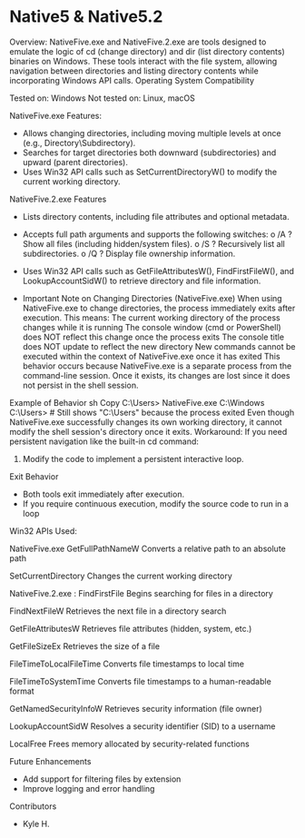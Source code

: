 # Native5 & Native5.2
Overview:
NativeFive.exe and NativeFive.2.exe are tools designed to emulate the logic of cd (change directory) and dir (list directory contents) binaries on Windows. These tools interact with the file system, allowing navigation between directories and listing directory contents while incorporating Windows API calls.
Operating System Compatibility

Tested on: Windows
Not tested on: Linux, macOS

NativeFive.exe Features:
* Allows changing directories, including moving multiple levels at once (e.g., Directory\Subdirectory).
* Searches for target directories both downward (subdirectories) and upward (parent directories).
* Uses Win32 API calls such as SetCurrentDirectoryW() to modify the current working directory.

NativeFive.2.exe Features
* Lists directory contents, including file attributes and optional metadata.
* Accepts full path arguments and supports the following switches:
o /A ? Show all files (including hidden/system files).
o /S ? Recursively list all subdirectories.
o /Q ? Display file ownership information.
* Uses Win32 API calls such as GetFileAttributesW(), FindFirstFileW(), and LookupAccountSidW() to retrieve directory and file information.

*  Important Note on Changing Directories (NativeFive.exe)
When using NativeFive.exe to change directories, the process immediately exits after execution. This means:
 The current working directory of the process changes while it is running
 The console window (cmd or PowerShell) does NOT reflect this change once the process exits
 The console title does NOT update to reflect the new directory
 New commands cannot be executed within the context of NativeFive.exe once it has exited
This behavior occurs because NativeFive.exe is a separate process from the command-line session. Once it exists, its changes are lost since it does not persist in the shell session.


Example of Behavior
sh
Copy
C:\Users> NativeFive.exe C:\Windows
C:\Users>  # Still shows "C:\Users" because the process exited
Even though NativeFive.exe successfully changes its own working directory, it cannot modify the shell session's directory once it exits.
Workaround:
If you need persistent navigation like the built-in cd command:
1. Modify the code to implement a persistent interactive loop.

Exit Behavior
* Both tools exit immediately after execution.
* If you require continuous execution, modify the source code to run in a loop

Win32 APIs Used: 

NativeFive.exe
GetFullPathNameW Converts a relative path to an absolute path

SetCurrentDirectory Changes the current working directory

NativeFive.2.exe : 
FindFirstFile Begins searching for files in a directory

FindNextFileW Retrieves the next file in a directory search

GetFileAttributesW Retrieves file attributes (hidden, system, etc.)

GetFileSizeEx Retrieves the size of a file

FileTimeToLocalFileTime Converts file timestamps to local time

FileTimeToSystemTime Converts file timestamps to a human-readable format

GetNamedSecurityInfoW Retrieves security information (file owner)

LookupAccountSidW Resolves a security identifier (SID) to a username

LocalFree Frees memory allocated by security-related functions


Future Enhancements
* Add support for filtering files by extension
* Improve logging and error handling

Contributors
* Kyle H.

